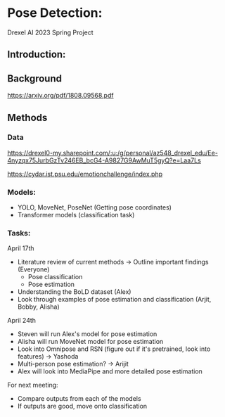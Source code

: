 # Pose Detection:

Drexel AI 2023 Spring Project

## Introduction:

## Background
https://arxiv.org/pdf/1808.09568.pdf

## Methods

### Data
https://drexel0-my.sharepoint.com/:u:/g/personal/az548_drexel_edu/Ee-4nyzqx75JurbGzTv246EB_bcG4-A9827G9AwMuT5gyQ?e=Laa7Ls

https://cydar.ist.psu.edu/emotionchallenge/index.php

### Models: 
* YOLO, MoveNet, PoseNet (Getting pose coordinates)
* Transformer models (classification task)

### Tasks:
April 17th
* Literature review of current methods -> Outline important findings (Everyone)
  * Pose classification
  * Pose estimation
* Understanding the BoLD dataset (Alex)
* Look through examples of pose estimation and classification (Arjit, Bobby, Alisha)

April 24th
* Steven will run Alex's model for pose estimation
* Alisha will run MoveNet model for pose estimation
* Look into Omnipose and RSN (figure out if it's pretrained, look into features) -> Yashoda
* Multi-person pose estimation? -> Arijit
* Alex will look into MediaPipe and more detailed pose estimation

For next meeting:
* Compare outputs from each of the models
* If outputs are good, move onto classification


